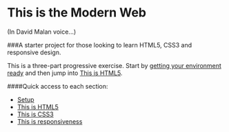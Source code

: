# This is the Modern Web
(In David Malan voice...)

###A starter project for those looking to learn HTML5, CSS3 and responsive design.

This is a three-part progressive exercise. Start by [getting your environment ready]() and then jump into [This is HTML5]().

####Quick access to each section:
* [Setup]()
* [This is HTML5]()
* [This is CSS3]()
* [This is responsiveness]()
